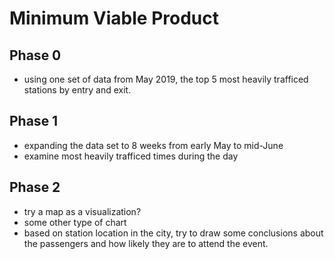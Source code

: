 # Minimum Viable Product
## Phase 0
- using one set of data from May 2019, the top 5 most heavily trafficed stations by entry and exit.

## Phase 1
- expanding the data set to 8 weeks from early May to mid-June
- examine most heavily trafficed times during the day

## Phase 2
- try a map as a visualization?
- some other type of chart
- based on station location in the city, try to draw some conclusions about the passengers
  and how likely they are to attend the event.
